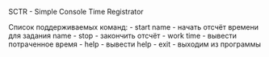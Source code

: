 SCTR - Simple Console Time Registrator

Список поддерживаемых команд:
    - start name - начать отсчёт времени для задания name
    - stop       - закончить отсчёт
    - work time  - вывести потраченное время
    - help       - вывести help
    - exit       - выходим из программы

